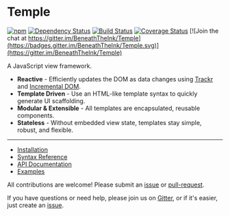 # Temple

[![npm](https://img.shields.io/npm/v/templejs.svg)](http://ghub.io/templejs) [![Dependency Status](https://david-dm.org/beneaththeink/temple.svg)](https://david-dm.org/beneaththeink/temple) [![Build Status](https://travis-ci.org/BeneathTheInk/Temple.svg?branch=master)](https://travis-ci.org/BeneathTheInk/Temple) [![Coverage Status](https://coveralls.io/repos/github/BeneathTheInk/Temple/badge.svg?branch=master)](https://coveralls.io/github/BeneathTheInk/Temple?branch=master) [![Join the chat at https://gitter.im/BeneathTheInk/Temple](https://badges.gitter.im/BeneathTheInk/Temple.svg)](https://gitter.im/BeneathTheInk/Temple)

A JavaScript view framework.

* __Reactive__ - Efficiently updates the DOM as data changes using [Trackr](http://ghub.io/trackr) and [Incremental DOM](http://ghub.io/incremental-dom).
* __Template Driven__ - Use an HTML-like template syntax to quickly generate UI scaffolding.
* __Modular & Extensible__ - All templates are encapsulated, reusable components.
* __Stateless__ - Without embedded view state, templates stay simple, robust, and flexible.

---

- [Installation](#)
- [Syntax Reference](#)
- [API Documentation](#)
- [Examples](#)

All contributions are welcome! Please submit an [issue](https://github.com/BeneathTheInk/Temple/issues) or [pull-request](https://github.com/BeneathTheInk/Temple/pulls).

If you have questions or need help, please join us on [Gitter](https://gitter.im/BeneathTheInk/Temple), or if it's easier, just create an [issue](https://github.com/BeneathTheInk/Temple/issues).
